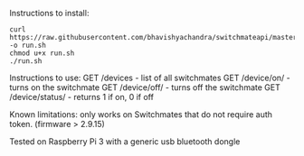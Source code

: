 Instructions to install:

```console
curl https://raw.githubusercontent.com/bhavishyachandra/switchmateapi/master/run.sh -o run.sh
chmod u+x run.sh
./run.sh
```

Instructions to use:
GET <ipaddress>/devices - list of all switchmates
GET <ipaddress>/device/on/<macaddress> - turns on the switchmate
GET <ipaddress>/device/off/<macaddress> - turns off the switchmate
GET <ipaddress>/device/status/<macaddress> - returns 1 if on, 0 if off

Known limitations:
only works on Switchmates that do not require auth token. (firmware > 2.9.15)

Tested on Raspberry Pi 3 with a generic usb bluetooth dongle
